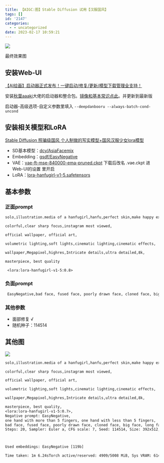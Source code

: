 ```yaml
---
title: 【AIGC:图】Stable Diffusion 试用【汉服国风】
tags: []
id: '2147'
categories:
  - - uncategorized
date: 2023-02-17 10:59:21
---
```


![](https://img.limour.top/archives_2023/2023/02/17/63ef49707cf02.webp)

最终效果图

## 安装Web-UI

[【AI绘画】启动器正式发布！一键启动/修复/更新/模型下载管理全支持！](https://www.bilibili.com/video/BV1ne4y1V7QU/)

安装[秋葉aaaki](https://space.bilibili.com/12566101)大佬的启动器和整合包。[镜像和基本常识点此](https://od.limour.top/ai/SD)。并更新到最新版

启动器-高级选项-自定义参数里填入 `--deepdanbooru --always-batch-cond-uncond`

## 安装相关模型和LoRA

[Stable Diffusion 照骗级国风 个人制做的写实模型+国风汉服少女lora模型](https://www.bilibili.com/read/cv21493779)

*   SD基本模型：[dcy/AsiaFacemix](https://huggingface.co/dcy/AsiaFacemix/blob/main/AsiaFacemix-pruned-fp16fix.safetensors)
*   Embedding：[gsdf/EasyNegative](https://huggingface.co/datasets/gsdf/EasyNegative)
*   VAE：[vae-ft-mse-840000-ema-pruned.ckpt](https://huggingface.co/stabilityai/sd-vae-ft-mse-original/tree/main) 下载后改名 .vae.ckpt 进 Web-UI的设置 里开启
*   LoRA：[lora-hanfugirl-v1-5.safetensors](https://huggingface.co/dcy/AsiaFacemix/blob/main/lora-hanfugirl-v1-5.safetensors)

## 基本参数

### 正面prompt

```txt
solo,illustration.media of a hanfugirl,hanfu,perfect skin,make happy expressions,gorgeous,pure,beautyfull detailed face and eyes,large breasts,beautyfull intricacy clothing decorative pattern details,arms behind back, 

colorful,clear sharp focus,instagram most viewed,

official wallpaper, official art,

volumetric lighting,soft lights,cinematic lighting,cinematic effects,

wallpaper,Megapixel,highres,Intricate details,ultra detailed,8k,

masterpiece, best quality

 <lora:lora-hanfugirl-v1-5:0.8>
```

### 负面prompt

```txt
 EasyNegative,bad face, fused face, poorly drawn face, cloned face, big face, long face, dirty face, bad anatomy, liquid body, anatomical nonsense, morbid, mutilated, malformed, ugly, deformed, uncoordinated body, unnatural body, strong girl, obesity, big muscles, (long body: 1.3), (mutation), adult, bad hands, fused hand, missing hand, malformed hands, (((poorly drawn hands))), more than 1 left hand, more than 1 right hand, (mutated hands and fingers: 1.5),missing fingers, fused fingers, one hand with more than 5 fingers, one hand with less than 5 fingers, fused digit, missing digit, (((bad digit))), (((liquid digit))), (((extra-long digit))),
```

### 其他参数

*   面部修复 √
*   随机种子：114514

## 其他图

![](https://img.limour.top/archives_2023/2023/02/17/63ef5dd46423d.webp)

```txt
solo,illustration.media of a hanfugirl,hanfu,perfect skin,make happy expressions,gorgeous,pure,beautyfull detailed face and eyes,large breasts,beautyfull intricacy clothing decorative pattern details,arms behind back,

colorful,clear sharp focus,instagram most viewed,

official wallpaper, official art,

volumetric lighting,soft lights,cinematic lighting,cinematic effects,

wallpaper,Megapixel,highres,Intricate details,ultra detailed,8k,

masterpiece, best quality,
<lora:lora-hanfugirl-v1-5:0.7>,
Negative prompt: EasyNegative,
one hand with more than 5 fingers, one hand with less than 5 fingers,
bad face, fused face, poorly drawn face, cloned face, big face, long face, dirty face, bad anatomy, liquid body, anatomical nonsense, morbid, mutilated, malformed, ugly, deformed, uncoordinated body, unnatural body, strong girl, obesity, big muscles, (long body: 1.3), (mutation), adult, bad hands, fused hand, missing hand, malformed hands, (((poorly drawn hands))), more than 1 left hand, more than 1 right hand, (mutated hands and fingers: 1.5),missing fingers, fused fingers, one hand with more than 5 fingers, one hand with less than 5 fingers, fused digit, missing digit, (((bad digit))), (((liquid digit))), (((extra-long digit))),
Steps: 20, Sampler: Euler a, CFG scale: 7, Seed: 114514, Size: 392x512, Model hash: 073f540cd6, Clip skip: 2, ENSD: 31337, ControlNet Enabled: True, ControlNet Module: none, ControlNet Model: control_openpose-fp16 [9ca67cc5], ControlNet Weight: 0.8



Used embeddings: EasyNegative [119b]

Time taken: 1m 6.24sTorch active/reserved: 4909/5008 MiB, Sys VRAM: 6144/6144 MiB (100.0%)
```